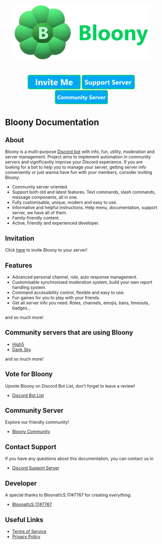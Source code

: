 <div align="center">
  <br />
  <p>
    <a href="https://discord.com/application-directory/826343609824575504"><img src="/assets/mainLogo.png" width="450" alt="mainLogo" /></a>
  </p>
  <br />
  <p>
    <a href="https://discord.com/api/oauth2/authorize?client_id=826343609824575504&scope=bot+applications.commands&permissions=1644905884927"><img src="/assets/inviteButton.png" width="175" alt="inviteButton" /></a>
    <a href="https://discord.gg/uudpr3vmw8"><img src="/assets/supportServerButton.png" width="175" alt="supportServerButton" /></a>
    <a href="https://discord.gg/EAPFHr2s7M"><img src="/assets/communityServerButton.png" width="175" alt="communityServerButton" /></a>
  </p>
</div>

# Bloony Documentation

## About

Bloony is a multi-purpose [Discord bot][discord-bot-docs] with info, fun, utility, moderation and server management. Project aims to implement automation in community servers and significantly improve your Discord experience. If you are looking for a bot to help you to manage your server, getting server info conveniently or just wanna have fun with your members, consider inviting Bloony.

- Community server oriented.
- Support both old and latest features. Text commands, slash commands, message components, all in one.
- Fully customisable, unique, modern and easy to use.
- Informative and helpful instructions. Help menu, documentation, support server, we have all of them.
- Family-friendly content.
- Active, friendly and experienced developer.

## Invitation

Click [here][bloony-invite] to invite Bloony to your server!

## Features

- Advanced personal channel, role, auto response management.
- Customisable synchronised moderation system, build your own report handling system.
- Command accessibility control, flexible and easy to use.
- Fun games for you to play with your friends.
- Get all server info you need. Roles, channels, emojis, bans, timeouts, badges...

and so much more!

## Community servers that are using Bloony

- [High5][high5]
- [Dank Sky][danksky]

and so much more!

## Vote for Bloony

Upvote Bloony on Discord Bot List, don't forget to leave a review!

- [Discord Bot List][discord-bot-list]

## Community Server

Explore our friendly community!

- [Bloony Community][bloony-community]

## Contact Support

If you have any questions about this documentation, you can contact us in

- [Discord Support Server][support-server]

## Developer

A special thanks to Bloonat!cS.♡#7767 for creating *everything*.

- [Bloonat!cS.♡#7767][bloonatics]

## Useful Links

- [Terms of Service][terms-of-service]
- [Privacy Policy][privacy-policy]

[bloony-invite]: https://discord.com/api/oauth2/authorize?client_id=826343609824575504&scope=bot+applications.commands&permissions=1644905884927
[support-server]: https://discord.gg/uudpr3vmw8
[bloony-community]: https://discord.gg/EAPFHr2s7M
[bloonatics]: https://discord.com/users/676103178323886085
[discord-bot-docs]: https://discord.com/developers/docs/topics/oauth2#bots
[discord-bot-list]: https://discordbotlist.com/bots/bloony/upvote
[high5]: https://discord.gg/qDQ2W7Y8xy
[danksky]: https://discord.gg/5B9sjy8FsC
[terms-of-service]: https://gist.github.com/Bloonatics/c4a4fab9564bf1ce974788288b46a2b1
[privacy-policy]: https://gist.github.com/Bloonatics/6e5a24a386287eaa916c9d586365e4a2
